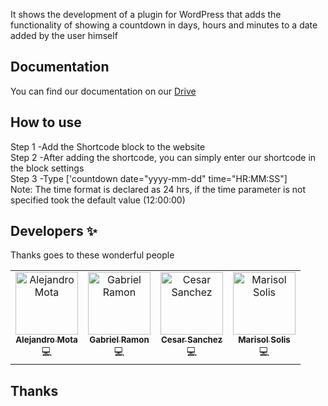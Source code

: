 
It shows the development of a plugin for WordPress that adds the functionality of showing a countdown in days, hours and minutes to a date added by the user himself
 
## Documentation
You can find our documentation on our [Drive](https://drive.google.com/drive/u/2/folders/1cUdb39DSAFEZmSnMARXeDhJWAdFjkjZV)

## How to use
Step 1 -Add the Shortcode block to the website</br>
Step 2 -After adding the shortcode, you can simply enter our shortcode in the block settings</br>
Step 3 -Type ['countdown date="yyyy-mm-dd" time="HR:MM:SS"]</br>
Note: The time format is declared as 24 hrs, if the time parameter is not specified took the default value (12:00:00)


## Developers ✨

Thanks goes to these wonderful people

<!-- ALL-CONTRIBUTORS-LIST:START - Do not remove or modify this section -->
<!-- prettier-ignore-start -->
<!-- markdownlint-disable -->
<table>
  <tr>
    <td align="center"><a href="https://github.com/alejandromotadev"><img src="https://avatars.githubusercontent.com/u/107156668?v=4" width="100px;" alt="Alejandro Mota"/><br /><sub><b>Alejandro Mota</b></sub></a><br /><a>💻</a></td>
    <td align="center"><a href="https://github.com/Gabriel-Ramon"><img src="https://avatars.githubusercontent.com/u/103237220?v=4" width="100px;" alt="Gabriel Ramon"/><br /><sub><b>Gabriel Ramon</b></sub></a><br /><a>💻</a></td>
        <td align="center"><a href="https://github.com/CesarSanchezdev"><img src="https://avatars.githubusercontent.com/u/110840112?v=4" width="100px;" alt="Cesar Sanchez"/><br /><sub><b>Cesar Sanchez</b></sub></a><br /><a>💻</a></td>
            <td align="center"><a href="https://github.com/marisolis"><img src="https://avatars.githubusercontent.com/u/110839185?v=4" width="100px;" alt="Marisol Solis"/><br /><sub><b>Marisol Solis</b></sub></a><br /><a>💻</a></td>
  </tr>
</table>

<!-- markdownlint-enable -->
<!-- prettier-ignore-end -->
<!-- ALL-CONTRIBUTORS-LIST:END -->

## Thanks
